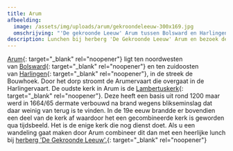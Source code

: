 ```yaml
---
title: Arum
afbeelding:
  image: /assets/img/uploads/arum/gekroondeleeuw-300x169.jpg
  omschrijving: "'De gekroonde Leeuw' Arum tussen Bolsward en Harlingen"
description: Lunchen bij herberg 'De Gekroonde Leeuw' Arum en bezoek de Lambertuskerk.
---
```


[Arum](<https://nl.wikipedia.org/wiki/Arum_(plaats)>){: target="_blank" rel="noopener"} ligt ten noordwesten van&nbsp;[Bolsward](https://nl.wikipedia.org/wiki/Bolsward){: target="\_blank" rel="noopener"}&nbsp;en ten zuidoosten van&nbsp;[Harlingen](https://nl.wikipedia.org/wiki/Harlingen_&#40;stad&#41;){: target="_blank" rel="noopener"}, in de streek de Bouwhoek. Door het dorp stroomt de Arumervaart die overgaat in de Harlingervaart. De oudste kerk in Arum is de&nbsp;[Lambertuskerk](https://nl.wikipedia.org/wiki/Lambertuskerk_&#40;Arum&#41;){: target="\_blank" rel="noopener"}. Deze heeft een basis uit rond 1200 maar werd in 1664/65 dermate verbouwd na brand wegens blikseminslag dat daar weinig van terug is te vinden. In de 19e eeuw brandde er bovendien een deel van de kerk af waardoor het een gecombineerde kerk is geworden qua tijdsbeeld. Het is de enige kerk die nog dienst doet. Als u een wandeling gaat maken door Arum combineer dit dan met een heerlijke lunch bij [herberg 'De Gekroonde Leeuw'.](https://www.facebook.com/gekroondeleeuw/){: target="\_blank" rel="noopener"}
